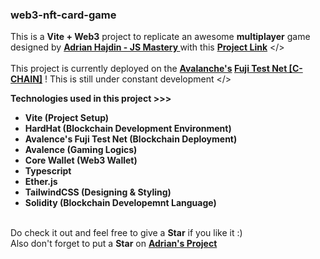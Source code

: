 <h3>web3-nft-card-game</h3>

This is a <b>Vite + Web3</b> project to replicate an awesome <b>multiplayer</b> game designed by <b><a href="https://github.com/adrianhajdin">Adrian Hajdin - JS Mastery
</a></b> with this <b><a href="https://github.com/adrianhajdin/project_web3_battle_game">Project Link</a></b> </>
<br />
<br />
This project is currently deployed on the <b><a href="https://www.avax.network/">Avalanche's</a> <a href="https://docs.avax.network/quickstart/fuji-workflow">Fuji Test Net [C-CHAIN]</a></b> !
This is still under constant development </>
<br />

<b>Technologies used in this project >>></b>
<br />
<b>

<ul>
    <li>Vite (Project Setup)</li>
    <li>HardHat (Blockchain Development Environment)</li>
    <li>Avalence's Fuji Test Net (Blockchain Deployment)</li>
    <li>Avalence (Gaming Logics)</li>
    <li>Core Wallet (Web3 Wallet)</li>
    <li>Typescript</li>
    <li>Ether.js</li>
    <li>TailwindCSS (Designing & Styling)</li>
    <li>Solidity (Blockchain Developemnt Language)</li>
</ul>
</b>
<br />
Do check it out and feel free to give a <b>Star</b> if you like it :)
<br />
Also don't forget to put a <b>Star</b> on <b><a href="https://github.com/adrianhajdin/project_web3_battle_game">Adrian's Project</a></b> </>
